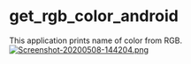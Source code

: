 # get_rgb_color_android
This application prints name of color from RGB.
[![Screenshot-20200508-144204.png](https://i.postimg.cc/d0CnRpm5/Screenshot-20200508-144204.png)](https://postimg.cc/Y4p1MXPF)

